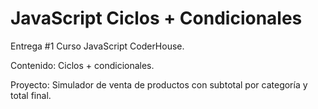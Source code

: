 # JavaScript Ciclos + Condicionales
 Entrega #1 Curso JavaScript CoderHouse.

 Contenido: Ciclos + condicionales.
 
 Proyecto: Simulador de venta de productos con subtotal por categoría y total final.
